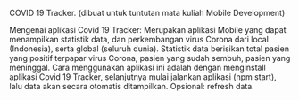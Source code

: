 COVID 19 Tracker.
(dibuat untuk tuntutan mata kuliah Mobile Development)

Mengenai aplikasi Covid 19 Tracker:
Merupakan aplikasi Mobile yang dapat menampilkan statistik data, dan perkembangan virus Corona dari local (Indonesia), serta global (seluruh dunia). 
Statistik data berisikan total pasien yang positif terpapar virus Corona, pasien yang sudah sembuh, pasien yang meninggal.
Cara menggunakan aplikasi ini adalah dengan menginstall aplikasi Covid 19 Tracker, selanjutnya mulai jalankan aplikasi (npm start), lalu data akan secara otomatis ditampilkan.
Opsional: refresh data.